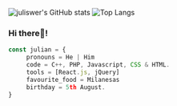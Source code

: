 ![juliswer's GitHub stats](https://github-readme-stats.vercel.app/api?username=juliswer&show_icons=true&theme=calm)
![Top Langs](https://github-readme-stats.vercel.app/api/top-langs/?username=juliswer&layout=compact&theme=calm)

### Hi there👋!

```js
const julian = {
     pronouns = He | Him
     code = C++, PHP, Javascript, CSS & HTML.
     tools = [React.js, jQuery]
     favourite_food = Milanesas
     birthday = 5th August.
}
```
